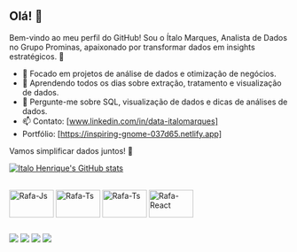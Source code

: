 ## Olá! 👋
Bem-vindo ao meu perfil do GitHub!
Sou o Ítalo Marques, Analista de Dados no Grupo Prominas, apaixonado por transformar dados em insights estratégicos. 🚀

- 🔭 Focado em projetos de análise de dados e otimização de negócios.
- 🌱 Aprendendo todos os dias sobre extração, tratamento e visualização de dados.
- 💬 Pergunte-me sobre SQL, visualização de dados e dicas de análises de dados.
- 📫 Contato: [www.linkedin.com/in/data-italomarques]
- Portfólio: [https://inspiring-gnome-037d65.netlify.app]

Vamos simplificar dados juntos! 🚀

[![Italo Henrique's GitHub stats](https://github-readme-stats.vercel.app/api?username=ItaloHenriqueMarquesCampos&show_icons=true&theme=tokyonight)](https://github.com/anuraghazra/github-readme-stats)

<div style="display: inline_block"><br>
  <img align="center" alt="Rafa-Js" height="50" width="80" src="https://cdn.jsdelivr.net/gh/devicons/devicon@latest/icons/python/python-original-wordmark.svg">
  <img align="center" alt="Rafa-Ts" height="50" width="80" src="https://cdn.jsdelivr.net/gh/devicons/devicon@latest/icons/mongodb/mongodb-original-wordmark.svg">
  <img align="center" alt="Rafa-Ts" height="50" width="80" src="https://cdn.jsdelivr.net/gh/devicons/devicon@latest/icons/postman/postman-original.svg">
  <img align="center" alt="Rafa-React" height="50" width="80" src="https://cdn.jsdelivr.net/gh/devicons/devicon@latest/icons/mysql/mysql-original-wordmark.svg">
  


</div>
  
  ##
 
<div> 
  <a href="https://www.linkedin.com/in/data-italomarques/" target="_blank"><img src="https://img.shields.io/badge/-LinkedIn-%230077B5?style=for-the-badge&logo=linkedin&logoColor=white" target="_blank"></a> 
  <a href="https://instagram.com/data.italomarques/" target="_blank"><img src="https://img.shields.io/badge/-Instagram-%23E4405F?style=for-the-badge&logo=instagram&logoColor=white" target="_blank"></a>
  <a href = "https://www.facebook.com/italo.marques.tato"><img src="https://img.shields.io/badge/Facebook-1877F2?style=for-the-badge&logo=facebook&logoColor=white" target="_blank"></a>
  <a href = "mailto:italo.marques.llemon@gmail.com"><img src="https://img.shields.io/badge/-Gmail-%23333?style=for-the-badge&logo=gmail&logoColor=white" target="_blank"></a>
  
</div>
